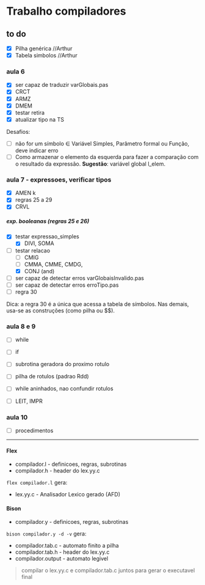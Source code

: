 # Trabalho compiladores

## to do
 - [x] Pilha genérica       //Arthur
 - [x] Tabela simbolos      //Arthur

### aula 6
- [X] ser capaz de traduzir varGlobais.pas             
- [x] CRCT
- [X] ARMZ
- [X] DMEM
- [x] testar retira
- [X] atualizar tipo na TS

Desafios:
- [ ] não for um símbolo ∈ Variável Simples, Parâmetro formal ou Função, deve indicar erro
- [ ] Como armazenar o elemento da esquerda para fazer a comparação com o resultado da expressão. **Sugestão**: variável global l_elem.
 
### aula 7 - expressoes, verificar tipos
- [X] AMEN k
- [x] regras 25 a 29
- [x] CRVL

##### exp. booleanas (regras 25 e 26)
- [x] testar expressao_simples
    - [x] DIVI, SOMA
- [ ] testar relacao 
    - [ ] CMIG
    - [ ] CMMA, CMME, CMDG, 
    - [x] CONJ (and)

- [ ] ser capaz de detectar erros varGlobaisInvalido.pas    
- [ ] ser capaz de detectar erros erroTipo.pas    
- [ ] regra 30

Dica: a regra 30 é a única que acessa a tabela de símbolos.
Nas demais, usa-se as construções (como pilha ou $$).


### aula 8  e 9
 - [ ] while  
 - [ ] if
 - [ ] subrotina geradora do proximo rotulo
 - [ ] pilha de rotulos (padrao Rdd)

 - [ ] while aninhados, nao confundir rotulos
 
 - [ ] LEIT, IMPR


### aula 10
 - [ ] procedimentos 

















_____








#### Flex
- compilador.l -  definicoes, regras, subrotinas
- compilador.h - header do lex.yy.c

`flex compilador.l` gera:
- lex.yy.c - Analisador Lexico gerado (AFD)  


#### Bison
- compilador.y - definicoes, regras, subrotinas

`bison compilador.y -d -v` gera: 
- compilador.tab.c - automato finito a pilha
- compilador.tab.h - header do lex.yy.c
- compilador.output - automato legivel

> compilar o lex.yy.c e compilador.tab.c juntos para gerar o executavel final
 
